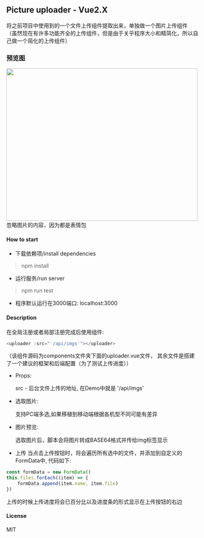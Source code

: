 ## Picture uploader - Vue2.X
将之前项目中使用到的一个文件上传组件提取出来，单独做一个图片上传组件
（虽然现在有许多功能齐全的上传组件，但是由于关乎程序大小和精简化，所以自己做一个简化的上传组件）

### 预览图
<img src="https://github.com/watson-yan/vue-uploader/blob/master/static/preview.png" width="502" height="400"/>
忽略图片的内容，因为都是表情包

#### How to start
* 下载依赖项/install dependencies
> npm install

* 运行服务/run server
> npm run test

* 程序默认运行在3000端口: localhost:3000

#### Description
在全局注册或者局部注册完成后使用组件:
``` javascript
<uploader :src="'/api/imgs'"></uploader>
```
（该组件源码为components文件夹下面的uploader.vue文件， 其余文件是搭建了一个建议的框架和后端配置（为了测试上传进度））

* Props:

	src - 后台文件上传的地址, 在Demo中就是 '/api/imgs'

* 选取图片:

	支持PC端多选,如果移植到移动端根据各机型不同可能有差异

* 图片预览:

	选取图片后，脚本会将图片转成BASE64格式并传给img标签显示

* 上传
	当点击上传按钮时，将会遍历所有选中的文件，并添加到自定义的FormData中, 代码如下:
	
```javascript
const formData = new FormData()
this.files.forEach((item) => {
	formData.append(item.name, item.file)
})
```
上传的时候上传进度将会已百分比以及进度条的形式显示在上传按钮的右边


#### License
MIT

